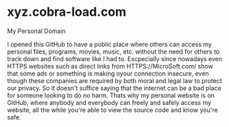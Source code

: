 # xyz.cobra-load.com
My Personal Domain

I opened this GitHub to have a public place where others can access my personal files, programs, movies, music,
etc. without the need for others to track down and find software like I had to. Escpecially since nowadays 
even HTTPS websites such as direct links from HTTPS://MicroSoft.com/ show that some ads or something is 
making oyour connection insecure, even though these companies are required by both moral and legal law to protect
our privacy. So it doesn't suffice saying that the internet can be a bad place for someone looking to do no harm. Thats
why my personal website is on GitHub, where anybody and everybody can freely and safely access my website, all the while you're able to view the source code and know you're safe.
